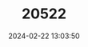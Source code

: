 ---
title: "20522"
category: "Sphaerodactylus micropithecus"
draft: false
date: 2024-02-22 13:03:50
languages:
  English: ["Monito Gecko"]
---